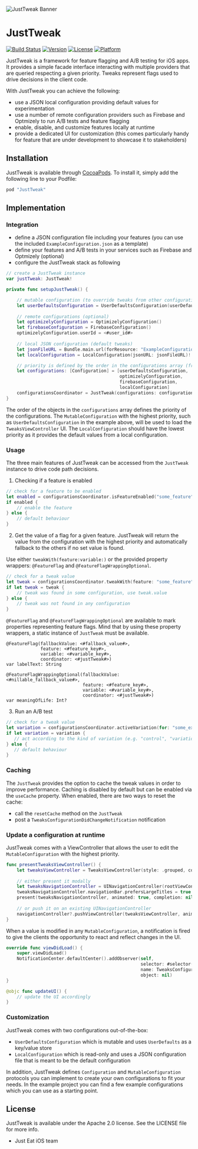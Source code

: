 ![JustTweak Banner](./img/just_tweak_banner.png)

# JustTweak

[![Build Status](https://travis-ci.org/justeat/JustTweak.svg?branch=master)](https://travis-ci.org/justeat/JustTweak)
[![Version](https://img.shields.io/cocoapods/v/JustTweak.svg?style=flat)](http://cocoapods.org/pods/JustTweak)
[![License](https://img.shields.io/cocoapods/l/JustTweak.svg?style=flat)](http://cocoapods.org/pods/JustTweak)
[![Platform](https://img.shields.io/cocoapods/p/JustTweak.svg?style=flat)](http://cocoapods.org/pods/JustTweak)

JustTweak is a framework for feature flagging and A/B testing for iOS apps.
It provides a simple facade interface interacting with multiple providers that are queried respecting a given priority.
Tweaks represent flags used to drive decisions in the client code. 

With JustTweak you can achieve the following:

- use a JSON local configuration providing default values for experimentation 
- use a number of remote configuration providers such as Firebase and Optmizely to run A/B tests and feature flagging   
- enable, disable, and customize features locally at runtime
- provide a dedicated UI for customization (this comes particularly handy for feature that are under development to showcase it to stakeholders)


## Installation

JustTweak is available through [CocoaPods](http://cocoapods.org). To install it, simply add the following line to your Podfile:

```ruby
pod "JustTweak"
```

## Implementation

### Integration

- define a JSON configuration file including your features (you can use the included `ExampleConfiguration.json` as a template)
- define your features and A/B tests in your services such as Firebase and Optmizely (optional)
- configure the JustTweak stack as following

```swift
// create a JustTweak instance
var justTweak: JustTweak!

private func setupJustTweak() {

    // mutable configuration (to override tweaks from other configurations)
    let userDefaultsConfiguration = UserDefaultsConfiguration(userDefaults: UserDefaults.standard)
    
    // remote configurations (optional)
    let optimizelyConfiguration = OptimizelyConfiguration()
    let firebaseConfiguration = FirebaseConfiguration()
    optimizelyConfiguration.userId = <#user_id#>
    
    // local JSON configuration (default tweaks)
    let jsonFileURL = Bundle.main.url(forResource: "ExampleConfiguration", withExtension: "json")!
    let localConfiguration = LocalConfiguration(jsonURL: jsonFileURL)!

    // priority is defined by the order in the configurations array (from highest to lowest)
    let configurations: [Configuration] = [userDefaultsConfiguration,
                                           optimizelyConfiguration,
                                           firebaseConfiguration,
                                           localConfiguration]
    configurationsCoordinator = JustTweak(configurations: configurations)
}
```

The order of the objects in the `configurations` array defines the priority of the configurations. The `MutableConfiguration` with the highest priority, such as `UserDefaultsConfiguration` in the example above, will be used to load the `TweaksViewController` UI. The `LocalConfiguration` should have the lowest priority as it provides the default values from a local configuration.


### Usage

The three main features of JustTweak can be accessed from the `JustTweak` instance to drive code path decisions.

1. Checking if a feature is enabled

```swift
// check for a feature to be enabled
let enabled = configurationsCoordinator.isFeatureEnabled("some_feature")
if enabled {
    // enable the feature
} else {
    // default behaviour
}
```

2. Get the value of a flag for a given feature. JustTweak will return the value from the configuration with the highest priority and automatically fallback to the others if no set value is found.

Use either `tweakWith(feature:variable:)` or the provided property wrappers: `@FeatureFlag` and `@FeatureFlagWrappingOptional`.

```swift
// check for a tweak value
let tweak = configurationsCoordinator.tweakWith(feature: "some_feature", variable: "some_flag")
if let tweak = tweak {
    // tweak was found in some configuration, use tweak.value
} else {
    // tweak was not found in any configuration
}
```

`@FeatureFlag` and `@FeatureFlagWrappingOptional` are available to mark properties representing feature flags. Mind that by using these property wrappers, a static instance of `JustTweak` must be available.

```
@FeatureFlag(fallbackValue: <#fallback_value#>,
             feature: <#feature_key#>,
             variable: <#variable_key#>,
             coordinator: <#justTweak#>)
var labelText: String
```

```
@FeatureFlagWrappingOptional(fallbackValue: <#nillable_fallback_value#>,
                             feature: <#feature_key#>,
                             variable: <#variable_key#>,
                             coordinator: <#justTweak#>)
var meaningOfLife: Int?
```

3. Run an A/B test

```swift
// check for a tweak value
let variation = configurationsCoordinator.activeVariation(for: "some_experiment")
if let variation = variation {
   // act according to the kind of variation (e.g. "control", "variation_1")
} else {
   // default behaviour
}
```


### Caching

The `JustTweak` provides the option to cache the tweak values in order to improve performance. Caching is disabled by default but can be enabled via the `useCache` property. When enabled, there are two ways to reset the cache:

- call the `resetCache` method on the  `JustTweak`
- post a `TweaksConfigurationDidChangeNotification` notification

### Update a configuration at runtime

JustTweak comes with a ViewController that allows the user to edit the `MutableConfiguration` with the highest priority.

```swift
func presentTweaksViewController() {
    let tweaksViewController = TweaksViewController(style: .grouped, configurationsCoordinator: configurationsCoordinator)
    
    // either present it modally
    let tweaksNavigationController = UINavigationController(rootViewController:tweaksViewController)
    tweaksNavigationController.navigationBar.prefersLargeTitles = true
    present(tweaksNavigationController, animated: true, completion: nil)
    
    // or push it on an existing UINavigationController
    navigationController?.pushViewController(tweaksViewController, animated: true)
}
```

When a value is modified in any `MutableConfiguration`, a notification is fired to give the clients the opportunity to react and reflect changes in the UI.

```swift
override func viewDidLoad() {
    super.viewDidLoad()
    NotificationCenter.defaultCenter().addObserver(self,
                                                   selector: #selector(updateUI),
                                                   name: TweaksConfigurationDidChangeNotification,
                                                   object: nil)
}

@objc func updateUI() {
    // update the UI accordingly
}
```


### Customization

JustTweak comes with two configurations out-of-the-box:

- `UserDefaultsConfiguration` which is mutable and uses `UserDefaults` as a key/value store 
- `LocalConfiguration` which is read-only and uses a JSON configuration file that is meant to be the default configuration

In addition, JustTweak defines `Configuration` and `MutableConfiguration` protocols you can implement to create your own configurations to fit your needs. In the example project you can find a few example configurations which you can use as a starting point.


## License

JustTweak is available under the Apache 2.0 license. See the LICENSE file for more info.


- Just Eat iOS team
